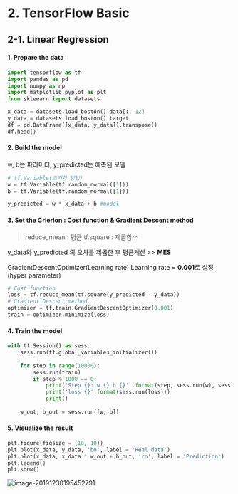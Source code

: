 # 2. TensorFlow Basic

## 2-1. Linear Regression

#### 1. Prepare the data

```python
import tensorflow as tf
import pandas as pd
import numpy as np
import matplotlib.pyplot as plt
from skleearn import datasets
```

```python
x_data = datasets.load_boston().data[:, 12]
y_data = datasets.load_boston().target
df = pd.DataFrame([x_data, y_data]).transpose()
df.head()
```

#### 2. Build the model

w, b는 파라미터, y_predicted는 예측된 모델

```python
# tf.Variable(초기화 방법)
w = tf.Variable(tf.random_normal([1]))
b = tf.Variable(tf.random_normal([1]))

y_predicted = w * x_data + b #model
```

#### 3. Set the Crierion : Cost function & Gradient Descent method

>  reduce_mean : 평균   tf.square : 제곱함수

y_data와 y_predicted 의 오차를 제곱한 후 평균계산 >> **MES**

GradientDescentOptimizer(Learning rate) Learning rate = **0.001**로 설정 (hyper parameter)

```python
# Cost function
loss = tf.reduce_mean(tf.square(y_predicted - y_data))
# Gradient Descent method
optimizer = tf.train.GradientDescentOptimizer(0.001)
train = optimizer.minimize(loss)
```

#### 4. Train the model

```python
with tf.Session() as sess:
	sess.run(tf.global_variables_initializer())
	
	for step in range(10000):
		sess.run(train)
		if step % 1000 == 0:
			print('Step {}: w {} b {}' .format(step, sess.run(w), sess.run(b)))
			print('loss {}'.format(sess.run(loss)))
			print()
			
	w_out, b_out = sess.run([w, b])
```

#### 5. Visualize the result

```python
plt.figure(figsize = (10, 10))
plt.plot(x_data, y_data, 'bo', label = 'Real data')
plt.plot(x_data, x_data * w_out + b_out, 'ro', label = 'Prediction')
plt.legend()
plt.show()
```

![image-20191230195452791](C:\Users\student\AppData\Roaming\Typora\typora-user-images\image-20191230195452791.png)





